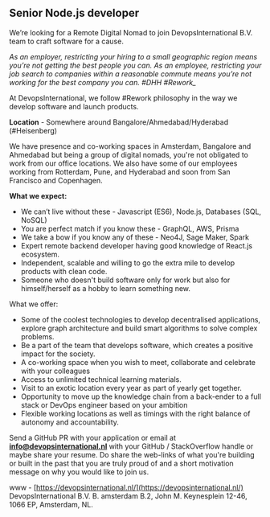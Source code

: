 ## Senior Node.js developer

We’re looking for a Remote Digital Nomad to join DevopsInternational B.V. team to craft software for a cause.

*As an employer, restricting your hiring to a small geographic region means you’re not getting the best people you can. As an employee, restricting your job search to companies within a reasonable commute means you’re not working for the best company you can. #DHH #Rework_*

At DevopsInternational, we follow #Rework philosophy in the way we develop software and launch products.

**Location** - Somewhere around Bangalore/Ahmedabad/Hyderabad (#Heisenberg)  

We have presence and co-working spaces in Amsterdam, Bangalore and Ahmedabad but being a group of digital nomads, you're not obligated to work from our office locations. We also have some of our employees working from Rotterdam, Pune, and Hyderabad and soon from San Francisco and Copenhagen.

**What we expect:**

-   We can’t live without these - Javascript (ES6), Node.js, Databases (SQL, NoSQL)
-   You are perfect match if you know these - GraphQL, AWS, Prisma
-   We take a bow if you know any of these - Neo4J, Sage Maker, Spark
-   Expert remote backend developer having good knowledge of React.js ecosystem.
-   Independent, scalable and willing to go the extra mile to develop products with clean code.
-   Someone who doesn't build software only for work but also for himself/herself as a hobby to learn something new.

What we offer:

-   Some of the coolest technologies to develop decentralised applications, explore graph architecture and build smart algorithms to solve complex problems.
-   Be a part of the team that develops software, which creates a positive impact for the society.
-   A co-working space when you wish to meet, collaborate and celebrate with your colleagues
-   Access to unlimited technical learning materials.
-   Visit to an exotic location every year as part of yearly get together.
-   Opportunity to move up the knowledge chain from a back-ender to a full stack or DevOps engineer based on your ambition
-   Flexible working locations as well as timings with the right balance of autonomy and accountability.

Send a GitHub PR with your application or email at  **info@devopsinternational.nl**  with your GitHub / StackOverflow handle or maybe share your resume. Do share the web-links of what you're building or built in the past that you are truly proud of and a short motivation message on why you would like to join us.

www - [https://devopsinternational.nl/](https://devopsinternational.nl/)
DevopsInternational B.V. 
B. amsterdam B.2, John M. Keynesplein 12-46, 1066 EP, Amsterdam, NL.
